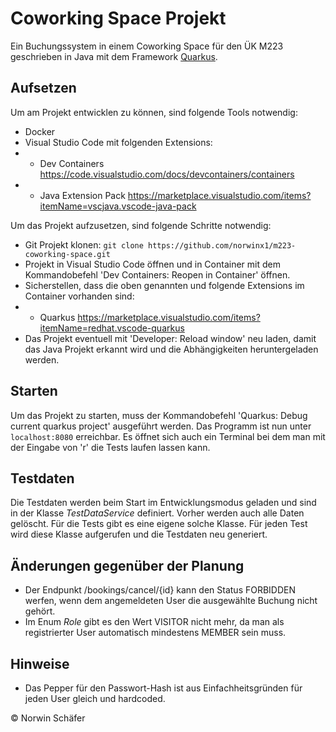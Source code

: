 # Coworking Space Projekt

Ein Buchungssystem in einem Coworking Space für den ÜK M223 geschrieben in Java mit dem Framework [Quarkus](https://quarkus.io/).

## Aufsetzen
Um am Projekt entwicklen zu können, sind folgende Tools notwendig:
* Docker
* Visual Studio Code mit folgenden Extensions:
* * Dev Containers https://code.visualstudio.com/docs/devcontainers/containers
* * Java Extension Pack https://marketplace.visualstudio.com/items?itemName=vscjava.vscode-java-pack

Um das Projekt aufzusetzen, sind folgende Schritte notwendig:
* Git Projekt klonen: ```git clone https://github.com/norwinx1/m223-coworking-space.git```
* Projekt in Visual Studio Code öffnen und in Container mit dem Kommandobefehl 'Dev Containers: Reopen in Container' öffnen.
* Sicherstellen, dass die oben genannten und folgende Extensions im Container vorhanden sind:
* * Quarkus https://marketplace.visualstudio.com/items?itemName=redhat.vscode-quarkus
* Das Projekt eventuell mit 'Developer: Reload window' neu laden, damit das Java Projekt erkannt wird und die Abhängigkeiten heruntergeladen werden.

## Starten
Um das Projekt zu starten, muss der Kommandobefehl 'Quarkus: Debug current quarkus project' ausgeführt werden.
Das Programm ist nun unter ```localhost:8080``` erreichbar. Es öffnet sich auch ein Terminal bei dem man mit der Eingabe von 'r' die Tests laufen lassen kann.

## Testdaten
Die Testdaten werden beim Start im Entwicklungsmodus geladen und sind in der Klasse *TestDataService* definiert.
Vorher werden auch alle Daten gelöscht. Für die Tests gibt es eine eigene solche Klasse. Für jeden Test wird diese Klasse aufgerufen und die Testdaten neu generiert.

## Änderungen gegenüber der Planung
* Der Endpunkt /bookings/cancel/{id} kann den Status FORBIDDEN werfen, wenn dem angemeldeten User die ausgewählte Buchung nicht gehört.
* Im Enum *Role* gibt es den Wert VISITOR nicht mehr, da man als registrierter User automatisch mindestens MEMBER sein muss.

## Hinweise
* Das Pepper für den Passwort-Hash ist aus Einfachheitsgründen für jeden User gleich und hardcoded.

© Norwin Schäfer